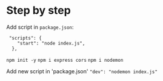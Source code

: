 # Step by step

Add script in `package.json`:

```code
 "scripts": {
    "start": "node index.js",
  },
```

`npm init -y`
`npm i express cors`
`npm i nodemon`

Add new script in 'package.json'
`"dev": "nodemon index.js"`
